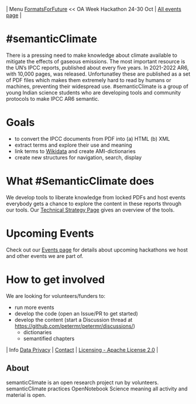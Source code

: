 | Menu [FormatsForFuture](/FormatsForFuture) << OA Week Hackathon 24-30 Oct | [All events page](https://github.com/petermr/semanticClimate/blob/main/events.md) |

# #semanticClimate
There is a pressing need to make knowledge about climate available to mitigate the effects of gaseous emissions. The most important resource is the UN’s IPCC reports, published about every five years. In 2021-2022 AR6, with 10,000 pages, was released. Unfortunatley these are published as a set of PDF files which makes them extremely hard to read by humans or machines, preventing their widespread use. #semanticClimate is a group of young Indian science students who are developing tools and community protocols to make IPCC AR6 semantic.

# Goals
* to convert the IPCC documents from PDF into (a) HTML (b) XML
* extract terms and explore their use and meaning
* link terms to [Wikidata](Wikidata.org) and create AMI-dictionaries
* create new structures for navigation, search, display

# What #SemanticClimate does
We develop tools to liberate knowledge from locked PDFs and host events everybody gets a chance to explore the content in these reports through our tools.
Our [Technical Strategy Page](https://github.com/petermr/semanticClimate/tree/main/ipcc/ar6/wg3#readme) gives an overview of the tools.
# Upcoming Events
Check out our [Events page](https://github.com/petermr/semanticClimate/blob/main/events.md) for details about upcoming hackathons we host and other events we are part of.

# How to get involved
We are looking for volunteers/funders to:
- run more events
- develop the code (open an Issue/PR to get started)
- develop the content (start a Discussion thread at https://github.com/petermr/petermr/discussions/)
   - dictionaries
   - semantified chapters

| Info [Data Privacy]() | [Contact](https://github.com/petermr/petermr/discussions/) | [Licensing - Apache License 2.0](https://github.com/petermr/semanticClimate/blob/main/LICENSE) |

## About

semanticClimate is an open research project run by volunteers. semanticClimate practices OpenNotebook Science meaning all activity and material is open.
